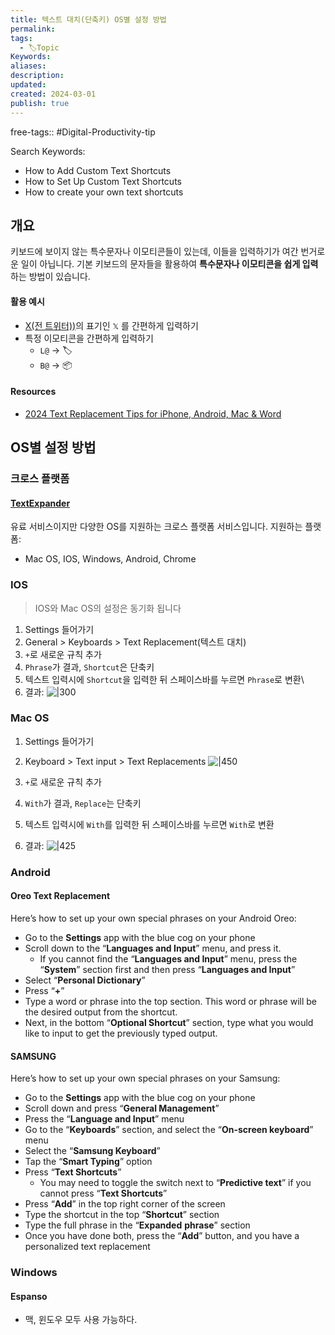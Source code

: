 ```yaml
---
title: 텍스트 대치(단축키) OS별 설정 방법
permalink: 
tags:
  - 🏷️Topic
Keywords: 
aliases: 
description: 
updated: 
created: 2024-03-01
publish: true
---
```

free-tags:: #Digital-Productivity-tip

Search Keywords: 
- How to Add Custom Text Shortcuts
- How to Set Up Custom Text Shortcuts
- How to create your own text shortcuts

## 개요
키보드에 보이지 않는 특수문자나 이모티콘들이 있는데, 이들을 입력하기가 여간 번거로운 일이 아닙니다. 
기본 키보드의 문자들을 활용하여 **특수문자나 이모티콘을 쉽게 입력**하는 방법이 있습니다. 

#### 활용 예시
- [X(전 트위터))](https://twitter.com/home)의 표기인 `𝕏` 를 간편하게 입력하기
- 특정 이모티콘을 간편하게 입력하기
	- `L@` -> 🏷️ 
	- `B@` -> 📦 


#### Resources
- [2024 Text Replacement Tips for iPhone, Android, Mac & Word](https://textexpander.com/blog/text-replacement-tips#:~:text=Go%20to%20the%20Settings%20app,a%20common%20phrase%2C%20etc.)

## OS별 설정 방법

### 크로스 플랫폼
#### [TextExpander](http://textexpander.com/) 

유료 서비스이지만 다양한 OS를 지원하는 크로스 플랫폼 서비스입니다. 
지원하는 플랫폼:
- Mac OS, IOS, Windows, Android, Chrome

### IOS
> IOS와 Mac OS의 설정은 동기화 됩니다

1. Settings 들어가기
2. General > Keyboards > Text Replacement(텍스트 대치)
3. `+`로 새로운 규칙 추가
4. `Phrase`가 결과, `Shortcut`은 단축키
5. 텍스트 입력시에 `Shortcut`을 입력한 뒤 스페이스바를 누르면 `Phrase`로 변환\
6. 결과:
  ![|300](https://i.imgur.com/ufaYra2.png)



### Mac OS

1. Settings 들어가기
2. Keyboard > Text input > Text Replacements
   ![|450](https://i.imgur.com/QEVNvKb.png)

3. `+`로 새로운 규칙 추가
4. `With`가 결과, `Replace`는 단축키
5. 텍스트 입력시에 `With`를 입력한 뒤 스페이스바를 누르면 `With`로 변환
6. 결과:
   ![|425](https://i.imgur.com/ejuSb7B.png)

 


### Android
#### Oreo Text Replacement
Here’s how to set up your own special phrases on your Android Oreo:

- Go to the **Settings** app with the blue cog on your phone 
- Scroll down to the “**Languages and Input**” menu, and press it.
    - If you cannot find the “**Languages and Input**” menu, press the “**System**” section first and then press “**Languages and Input**”
- Select “**Personal Dictionary**”
- Press “**+**”
- Type a word or phrase into the top section. This word or phrase will be the desired output from the shortcut. 
- Next, in the bottom “**Optional Shortcut**” section, type what you would like to input to get the previously typed output.

#### SAMSUNG
Here’s how to set up your own special phrases on your Samsung:

- Go to the **Settings** app with the blue cog on your phone 
- Scroll down and press “**General Management**”
- Press the “**Language and Input**” menu
- Go to the “**Keyboards**” section, and select the “**On-screen keyboard**” menu
- Select the “**Samsung Keyboard**” 
- Tap the “**Smart Typing**” option 
- Press “**Text Shortcuts**”
    - You may need to toggle the switch next to “**Predictive text**” if you cannot press “**Text Shortcuts**”
- Press “**Add**” in the top right corner of the screen
- Type the shortcut in the top “**Shortcut**” section
- Type the full phrase in the “**Expanded** **phrase**” section
- Once you have done both, press the “**Add**” button, and you have a personalized text replacement

### Windows
#### Espanso
- 맥, 윈도우 모두 사용 가능하다. 